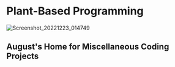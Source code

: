 # Plant-Based Programming

![Screenshot_20221223_014749](https://user-images.githubusercontent.com/110700696/214190513-ce668c06-b52f-4474-8a1c-ab93f5a24411.png)

## August's Home for Miscellaneous Coding Projects
